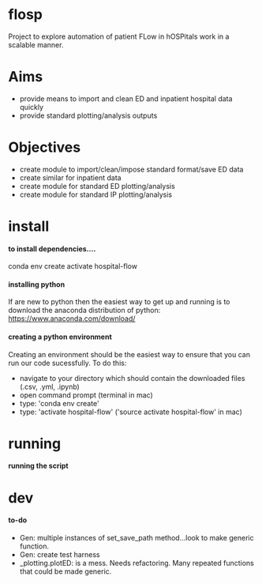 # flosp
Project to explore automation of patient FLow in hOSPitals work in a scalable manner.

# Aims
- provide means to import and clean ED and inpatient hospital data quickly
- provide standard plotting/analysis outputs

# Objectives
- create module to import/clean/impose standard format/save ED data
- create similar for inpatient data
- create module for standard ED plotting/analysis
- create module for standard IP plotting/analysis




# install
#### to install dependencies....
conda env create
activate hospital-flow

#### installing python
If are new to python then the easiest way to get up and running is to download
the anaconda distribution of python:
https://www.anaconda.com/download/

#### creating a python environment
Creating an environment should be the easiest way to ensure that you can run
our code sucessfully. To do this:
- navigate to your directory which should contain the downloaded files (.csv, .yml, .ipynb)
- open command prompt (terminal in mac)
- type: 'conda env create'
- type: 'activate hospital-flow' ('source activate hospital-flow' in mac)

# running
#### running the script


# dev
#### to-do

- Gen: multiple instances of set_save_path method...look to make generic function.
- Gen: create test harness
- _plotting.plotED: is a mess. Needs refactoring. Many repeated functions that could be made generic.
